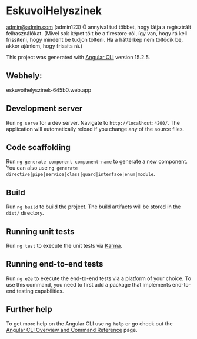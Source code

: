 # EskuvoiHelyszinek

admin@admin.com (admin123)
Ő annyival tud többet, hogy látja a regisztrált felhasználókat.
(Mivel sok képet tölt be a firestore-ról, így van, hogy rá kell frissíteni, hogy mindent be tudjon tölteni. Ha a háttérkép nem töltődik be, akkor ajánlom, hogy frissits rá.)

This project was generated with [Angular CLI](https://github.com/angular/angular-cli) version 15.2.5.

## Webhely:

eskuvoihelyszinek-645b0.web.app

## Development server

Run `ng serve` for a dev server. Navigate to `http://localhost:4200/`. The application will automatically reload if you change any of the source files.

## Code scaffolding

Run `ng generate component component-name` to generate a new component. You can also use `ng generate directive|pipe|service|class|guard|interface|enum|module`.

## Build

Run `ng build` to build the project. The build artifacts will be stored in the `dist/` directory.

## Running unit tests

Run `ng test` to execute the unit tests via [Karma](https://karma-runner.github.io).

## Running end-to-end tests

Run `ng e2e` to execute the end-to-end tests via a platform of your choice. To use this command, you need to first add a package that implements end-to-end testing capabilities.

## Further help

To get more help on the Angular CLI use `ng help` or go check out the [Angular CLI Overview and Command Reference](https://angular.io/cli) page.
